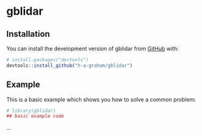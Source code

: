 
<!-- README.md is generated from README.Rmd. Please edit that file -->

# gblidar

<!-- badges: start -->
<!-- badges: end -->

## Installation

You can install the development version of gblidar from
[GitHub](https://github.com/) with:

``` r
# install.packages("devtools")
devtools::install_github("h-a-graham/gblidar")
```

## Example

This is a basic example which shows you how to solve a common problem:

``` r
# library(gblidar)
## basic example code
```

…
